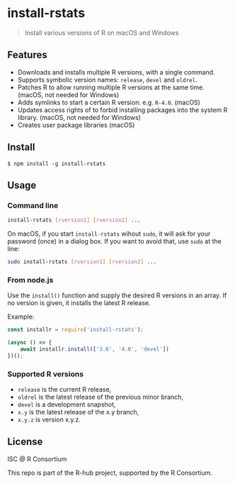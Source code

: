 
# install-rstats

> Install various versions of R on macOS and Windows

## Features

* Downloads and installs multiple R versions, with a single command.
* Supports symbolic version names: `release`, `devel` and `oldrel`.
* Patches R to allow running multiple R versions at the same time. (macOS, not needed for Windows)
* Adds symlinks to start a certain R version: e.g. `R-4.0`. (macOS)
* Updates access rights of to forbid installing packages into the
  system R library. (macOS, not needed for Windows)
* Creates user package libraries (macOS)

## Install

```
$ npm install -g install-rstats
```

## Usage

### Command line

```sh
install-rstats [rversion1] [rversion2] ...
```

On macOS, if you start `install-rstats` wihout `sudo`, it will ask for
your password (once) in a dialog box. If you want to avoid that, use
 `sudo` at the line:

```sh
sudo install-rstats [rversion1] [rversion2] ...
```

### From node.js

Use the `install()` function and supply the desired R versions in an
array. If no version is given, it installs the latest R release.

Example:

```js
const installr = require('install-rstats');

(async () => {
    await installr.install(['3.6', '4.0', 'devel'])
})();
```

### Supported R versions

* `release` is the current R release,
* `oldrel` is the latest release of the previous minor branch,
* `devel` is a development snapshot,
* `x.y` is the latest release of the x.y branch,
* `x.y.z` is version x.y.z.

## License

ISC @ R Consortium

This repo is part of the R-hub project, supported by
the R Consortium.
